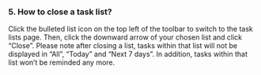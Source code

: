 ### 5. How to close a task list?
Click the bulleted list icon on the top left of the toolbar to switch to the task lists page. Then, click the downward arrow of your chosen list and click “Close”. Please note after closing a list, tasks within that list will not be displayed in “All”, “Today” and “Next 7 days”. In addition, tasks within that list won’t be reminded any more. 
